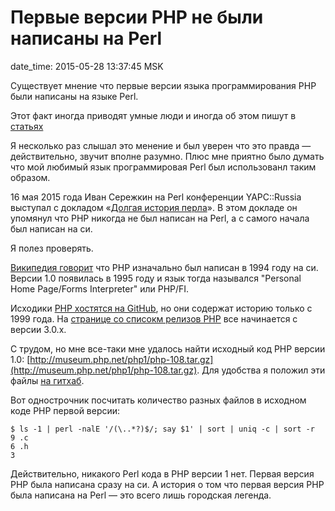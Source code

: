 # Первые версии PHP не были написаны на Perl

date_time: 2015-05-28 13:37:45 MSK

Существует мнение что первые версии языка программирования PHP были написаны
на языке Perl.

Этот факт иногда приводят умные люди и иногда об этом пишут в [статьях](https://medium.com/@qfox/%D0%BF%D1%80%D0%B0%D0%B2%D0%B8%D0%BB%D1%8C%D0%BD%D0%B0%D1%8F-%D1%88%D0%B0%D0%B1%D0%BB%D0%BE%D0%BD%D0%B8%D0%B7%D0%B0%D1%86%D0%B8%D1%8F-34d55e3b8dfd#0e13)

Я несколько раз слышал это менение и был уверен что это правда —
действительно, звучит вполне разумно. Плюс мне приятно было думать что
мой любимый язык программировая Perl был использованл таким образом.

16 мая 2015 года Иван Сережкин на Perl конференции YAPC::Russia выступал
с докладом «[Долгая история перла](http://event.yapcrussia.org/yr2015/talk/323)».
В этом докладе он упомянул что PHP никогда не был написан на Perl, а с самого
начала был написан на си.

Я полез проверять.

[Википедия говорит](https://en.wikipedia.org/wiki/PHP#History) что PHP
изначально был написан в 1994 году на си. Версии 1.0 появилась в 1995 году и
язык тогда назывался "Personal Home Page/Forms Interpreter" или PHP/FI.

Исходики [PHP хостятся на GitHub](https://github.com/php/php-src), но они содержат
историю только с 1999 года. На [странице со списокм релизов PHP](https://php.net/releases/)
все начинается с версии 3.0.x.

С трудом, но мне все-таки мне удалось найти исходный код PHP версии 1.0:
[http://museum.php.net/php1/php-108.tar.gz](http://museum.php.net/php1/php-108.tar.gz).
Для удобства я положил эти файлы [на гитхаб](https://github.com/bessarabov/php1).

Вот однострочник посчитать количество разных файлов в исходном коде PHP
первой версии:

    $ ls -1 | perl -nalE '/(\..*?)$/; say $1' | sort | uniq -c | sort -r
    9 .c
    6 .h
    3

Действительно, никакого Perl кода в PHP версии 1 нет. Первая версия PHP была
написана сразу на си. А история о том что первая версия PHP была написана
на Perl — это всего лишь городская легенда.
